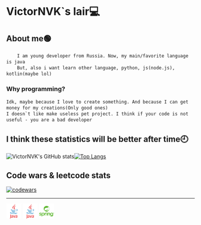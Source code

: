 # ViсtorNVK`s lair💻

## About me🟢
        I am young developer from Russia. Now, my main/favorite language is java
        But, also i want learn other language, python, js(node.js), kotlin(maybe lol)
        
### Why programming?       
    Idk, maybe because I love to create something. And because I can get money for my creations(Only good ones)
    I doesn`t like make useless pet project. I think if your code is not useful - you are a bad developer
    
## I think these statistics will be better after time🕘
<div style="display:flex;">
<img src="https://github-readme-stats.vercel.app/api?username=VictorNVK&show_icons=true&theme=radical" alt="VictorNVK's GitHub stats">
        <a href="https://github.com/anuraghazra/github-readme-stats">
            <img src="https://github-readme-stats.vercel.app/api/top-langs/?username=VictorNVK&layout=compact" alt="Top Langs">
        </a>
</div>



## Code wars & leetcode stats

[![codewars](https://www.codewars.com/users/i22s0634/badges/large)](https://www.codewars.com/users/username) 



---
<div style="display:flex;">
<img src="https://github.com/devicons/devicon/blob/master/icons/java/java-original-wordmark.svg" title="Java" alt="Java" width="40" height="40"/>&nbsp;
<img src="https://github.com/devicons/devicon/blob/master/icons/java/java-original-wordmark.svg" title="Kotlin" alt="Kotlin" width="40" height="40"/>&nbsp;
<img src="https://github.com/devicons/devicon/blob/master/icons/spring/spring-original-wordmark.svg" title="Spring" alt="Spring" width="40" height="40"/>&nbsp;
        
</div>

